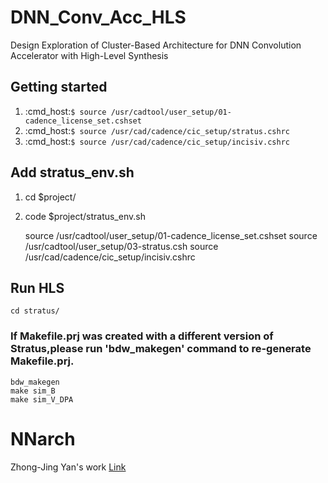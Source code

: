 # DNN_Conv_Acc_HLS

Design Exploration of Cluster-Based Architecture for DNN Convolution Accelerator with High-Level Synthesis

## Getting started

1. :cmd_host:`$ source /usr/cadtool/user_setup/01-cadence_license_set.cshset`  
2. :cmd_host:`$ source /usr/cad/cadence/cic_setup/stratus.cshrc`  
3. :cmd_host:`$ source /usr/cad/cadence/cic_setup/incisiv.cshrc`  


## Add stratus_env.sh

1. cd $project/
2. code $project/stratus_env.sh

    source /usr/cadtool/user_setup/01-cadence_license_set.cshset
    source /usr/cadtool/user_setup/03-stratus.csh
    source /usr/cad/cadence/cic_setup/incisiv.cshrc

## Run HLS

```
cd stratus/
```
### If Makefile.prj was created with a different version of Stratus,please run 'bdw_makegen' command to re-generate Makefile.prj.
```
bdw_makegen
make sim_B
make sim_V_DPA
```
# NNarch

Zhong-Jing Yan's work [Link](https://gitlab.larc-nthu.net/a1245967/tvm-esl/-/tree/hls_testcase)
